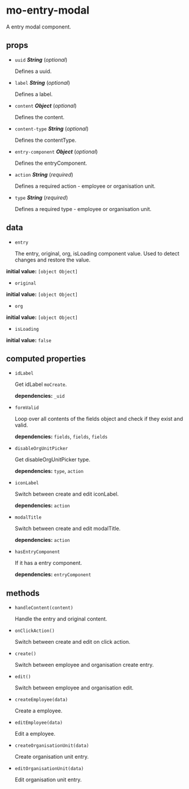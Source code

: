 # mo-entry-modal 

A entry modal component. 

## props 

- `uuid` ***String*** (*optional*) 

  Defines a uuid. 

- `label` ***String*** (*optional*) 

  Defines a label. 

- `content` ***Object*** (*optional*) 

  Defines the content. 

- `content-type` ***String*** (*optional*) 

  Defines the contentType. 

- `entry-component` ***Object*** (*optional*) 

  Defines the entryComponent. 

- `action` ***String*** (*required*) 

  Defines a required action - employee or organisation unit. 

- `type` ***String*** (*required*) 

  Defines a required type - employee or organisation unit. 

## data 

- `entry` 

  The entry, original, org, isLoading component value.
  Used to detect changes and restore the value. 

**initial value:** `[object Object]` 

- `original` 

**initial value:** `[object Object]` 

- `org` 

**initial value:** `[object Object]` 

- `isLoading` 

**initial value:** `false` 

## computed properties 

- `idLabel` 

  Get idLabel `moCreate`. 

   **dependencies:** `_uid` 

- `formValid` 

  Loop over all contents of the fields object and check if they exist and valid. 

   **dependencies:** `fields`, `fields`, `fields` 

- `disableOrgUnitPicker` 

  Get disableOrgUnitPicker type. 

   **dependencies:** `type`, `action` 

- `iconLabel` 

  Switch between create and edit iconLabel. 

   **dependencies:** `action` 

- `modalTitle` 

  Switch between create and edit modalTitle. 

   **dependencies:** `action` 

- `hasEntryComponent` 

  If it has a entry component. 

   **dependencies:** `entryComponent` 


## methods 

- `handleContent(content)` 

  Handle the entry and original content. 

- `onClickAction()` 

  Switch between create and edit on click action. 

- `create()` 

  Switch between employee and organisation create entry. 

- `edit()` 

  Switch between employee and organisation edit. 

- `createEmployee(data)` 

  Create a employee. 

- `editEmployee(data)` 

  Edit a employee. 

- `createOrganisationUnit(data)` 

  Create organisation unit entry. 

- `editOrganisationUnit(data)` 

  Edit organisation unit entry. 

